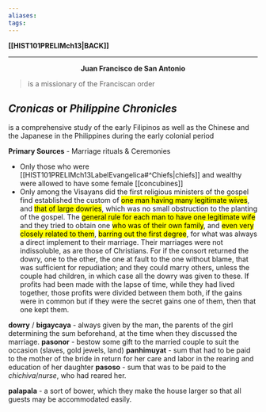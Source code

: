 ```yaml
---
aliases:
tags:
---
```

**[[HIST101PRELIMch13|BACK]]**

---
**<center>Juan Francisco de San Antonio</center>**
> is a missionary of the Franciscan order
## *Cronicas* or *Philippine Chronicles*
is a comprehensive study of the early Filipinos as well as the Chinese and the Japanese in the Philippines during the early colonial period

**Primary Sources** - Marriage rituals & Ceremonies
- Only those who were [[HIST101PRELIMch13LabelEvangelica#^Chiefs|chiefs]] and wealthy were allowed to have some female [[concubines]]
- Only among the Visayans did the first religious ministers of the gospel find established the custom of <mark class="hltr-blue">one man having many legitimate wives</mark>, and <mark class="hltr-blue">that of large dowries</mark>, which was no small obstruction to the planting of the gospel. The <mark class="hltr-lightgreen">general rule for each man to have one legitimate wife</mark> and they tried to obtain one <mark class="hltr-lightgreen">who was of their own family</mark>, and <mark class="hltr-lightgreen">even very closely related to them</mark>, <mark class="hltr-lightred">barring out the first degree</mark>, for what was always a direct implement to their marriage. Their marriages were not indissoluble, as are those of Christians. For if the consort returned the dowry, one to the other, the one at fault to the one without blame, that was sufficient for repudiation; and they could marry others, unless the couple had children, in which case all the dowry was given to these. If profits had been made with the lapse of time, while they had lived together, those profits were divided between them both, if the gains were in common but if they were the secret gains one of them, then that one kept them.

**dowry** / **bigaycaya** - always given by the man, the parents of the girl determining the sum beforehand, at the time when they discussed the marriage.
**pasonor** - bestow some gift to the married couple to suit the occasion (slaves, gold jewels, land)
**panhimuyat** - sum that had to be paid to the mother of the bride in return for her care and labor in the rearing and education of her daughter
**pasoso** - sum that was to be paid to the *chichiva*/*nurse*, who had reared her.

**palapala** - a sort of bower, which they make the house larger so that all guests may be accommodated easily.